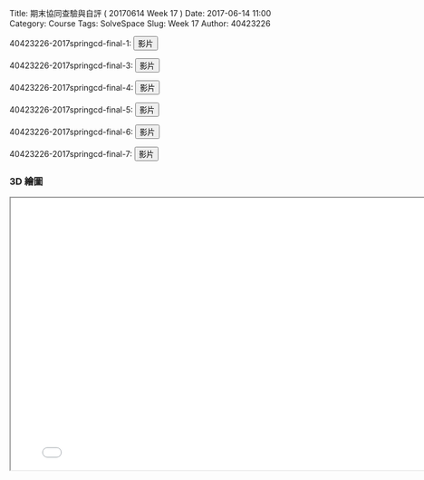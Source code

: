 Title: 期末協同查驗與自評 ( 20170614 Week 17 )
Date: 2017-06-14 11:00
Category: Course
Tags: SolveSpace
Slug: Week 17
Author: 40423226

<p>40423226-2017springcd-final-1: <button onClick="lity('https://vimeo.com/221525956')"><span class="glyphicon glyphicon-facetime-video"></span> 影片</button></p>

<p>40423226-2017springcd-final-3: <button onClick="lity('https://vimeo.com/221525966')"><span class="glyphicon glyphicon-facetime-video"></span> 影片</button></p>

<p>40423226-2017springcd-final-4: <button onClick="lity('https://vimeo.com/221432102')"><span class="glyphicon glyphicon-facetime-video"></span> 影片</button></p>

<p>40423226-2017springcd-final-5: <button onClick="lity('https://vimeo.com/221525971')"><span class="glyphicon glyphicon-facetime-video"></span> 影片</button></p>

<p>40423226-2017springcd-final-6: <button onClick="lity('https://vimeo.com/221525977')"><span class="glyphicon glyphicon-facetime-video"></span> 影片</button></p>

<p>40423226-2017springcd-final-7: <button onClick="lity('https://vimeo.com/221525982')"><span class="glyphicon glyphicon-facetime-video"></span> 影片</button></p>
<!-- PELICAN_END_SUMMARY -->



<h3>3D 繪圖</h3>
<iframe src="../data/w17/twolink.html" width="800" height="480"></iframe>